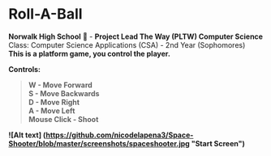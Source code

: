# Roll-A-Ball
<b> Norwalk High School</b> :school: - <b>Project Lead The Way (PLTW) Computer Science</b> </br>
<v>Class:</b> Computer Science Applications (CSA) - 2nd Year (Sophomores)<br>
<b>This is a platform game, you control the player.<b/> <br>

**Controls:**
> W - Move Forward <br>
> S - Move Backwards <br>
> D - Move Right <br>
> A - Move Left <br>
> Mouse Click - Shoot <br>


![Alt text] (https://github.com/nicodelapena3/Space-Shooter/blob/master/screenshots/spaceshooter.jpg
"Start Screen")
<br><br>
<b>

